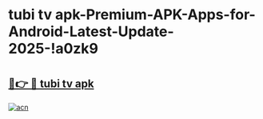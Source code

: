 # tubi tv apk-Premium-APK-Apps-for-Android-Latest-Update-2025-!a0zk9

# <h2><a href="https://googleone.com">🔗👉 🔴 tubi tv apk</a></h2>

[![acn](https://github.com/user-attachments/assets/0f9c940e-d8b0-45ae-aac7-cd30a18b3e1c)](https://googleone.com)

